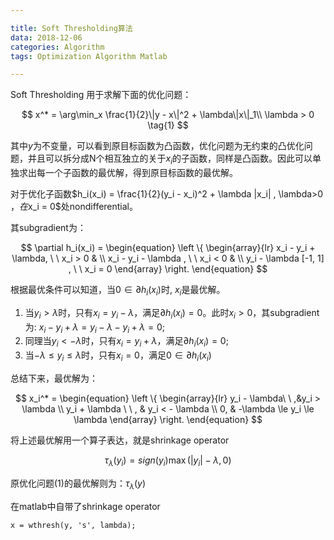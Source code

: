 ```yaml
---  

title: Soft Thresholding算法  
data: 2018-12-06  
categories: Algorithm  
tags: Optimization Algorithm Matlab  

---  
```


Soft Thresholding 用于求解下面的优化问题：  

$$
x^* = \arg\min_x \frac{1}{2}\|y - x\|^2 + \lambda\|x\|_1\\
\lambda > 0 \tag{1}
$$  

其中$y$为不变量，可以看到原目标函数为凸函数，优化问题为无约束的凸优化问题，并且可以拆分成N个相互独立的关于$x_i$的子函数，同样是凸函数。因此可以单独求出每一个子函数的最优解，得到原目标函数的最优解。  

对于优化子函数$h_i(x_i) = \frac{1}{2}(y_i - x_i)^2 + \lambda |x_i| ,
\lambda>0 $，在$x_i = 0$处nondifferential。  

其subgradient为：  

$$
\partial h_i(x_i) = 
\begin{equation}
\left \{ \begin{array}{lr}
x_i - y_i + \lambda, \ \ x_i > 0 & \\
x_i - y_i - \lambda , \ \ x_i < 0 & \\
y_i - \lambda [-1, 1] , \ \ x_i = 0
\end{array}
\right.
\end{equation}
$$  

根据最优条件可以知道，当$0 \in \partial h_i(x_i)$时, $x_i$是最优解。

1.  当$y_i > \lambda$时，只有$x_i = y_i - \lambda$，满足$\partial h_i(x_i) = 0$。此时$x_i > 0$，其subgradient为:  $x_i - y_i + \lambda = y_i - \lambda - y_i + \lambda = 0$;
2.  同理当$y_i < -\lambda$时，只有$x_i = y_i + \lambda$，满足$\partial h_i(x_i) = 0$;
3.  当$-\lambda \le y_i \le \lambda$时，只有$x_i = 0$，满足$0 \in \partial h_i(x_i)$  

总结下来，最优解为：  

$$
x_i^*  = 
\begin{equation}
\left
\{
\begin{array}{lr}
y_i - \lambda\ \ ,&y_i > \lambda  \\
y_i + \lambda \ \ , & y_i < - \lambda  \\
0, & -\lambda \le y_i \le \lambda
\end{array}
\right.
\end{equation}
$$  

将上述最优解用一个算子表达，就是shrinkage operator  

$$
\tau_{\lambda}(y_i) = sign(y_i)\max(|y_i| - \lambda, 0)
$$  

原优化问题$(1)$的最优解则为：$\tau_{\lambda}(y)$  

在matlab中自带了shrinkage operator  

	x = wthresh(y, 's', lambda);
